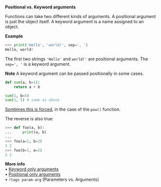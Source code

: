 **Positional vs. Keyword arguments**

Functions can take two different kinds of arguments. A positional argument is just the object itself. A keyword argument is a name assigned to an object.

**Example**
```py
>>> print('Hello', 'world!', sep=', ')
Hello, world!
```
The first two strings `'Hello'` and `world!'` are positional arguments.
The `sep=', '` is a keyword argument.

**Note**
A keyword argument can be passed positionally in some cases.
```py
def sum(a, b=1):
    return a + b

sum(1, b=5)
sum(1, 5) # same as above
```
[Somtimes this is forced](https://www.python.org/dev/peps/pep-0570/#history-of-positional-only-parameter-semantics-in-python), in the case of the `pow()` function.

The reverse is also true:
```py
>>> def foo(a, b):
...     print(a, b)
...
>>> foo(a=1, b=2)
1 2
>>> foo(b=1, a=2)
2 1
```

**More info**  
• [Keyword only arguments](https://www.python.org/dev/peps/pep-3102/)  
• [Positional only arguments](https://www.python.org/dev/peps/pep-0570/)  
• `!tags param-arg` (Parameters vs. Arguments)  

